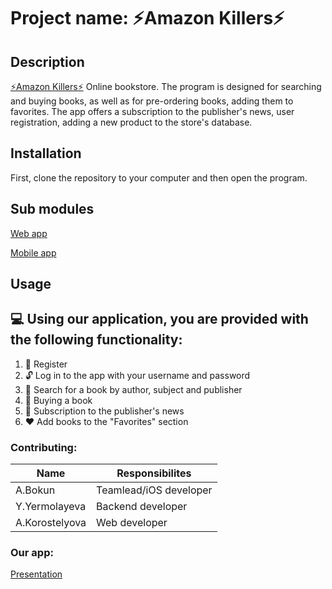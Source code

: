 # Project name: ⚡️Amazon Killers⚡️
Description
------------------
[⚡️Amazon Killers⚡️](https://docs.google.com/document/d/1Uat05_jr9F2NvNvgvIXrLx56zgy4ELho-74RudzuuG8/edit) Online bookstore. The program is designed for searching and buying books, as well as for pre-ordering books, adding them to favorites. The app offers a subscription to the publisher's news, user registration, adding a new product to the store's database.

Installation
---------------
First, clone the repository to your computer and then open the program.

Sub modules
---------------
[Web app](https://github.com/fpmi-hci/proekt13-web-amazon-killers)

[Mobile app](https://github.com/fpmi-hci/proekt13-mobile-amazon-killers)

Usage
------------------
💻 Using our application, you are provided with the following functionality:
----------------------------------------------------------------------------------------------------------- 
1. 📝 Register
2. 🔓 Log in to the app with your username and password
3. 🔎 Search for a book by author, subject and publisher
4. 💸 Buying a book
5. 📰 Subscription to the publisher's news
6. ❤ Add books to the "Favorites" section

### Contributing:
Name | Responsibilites
------------|-------------
   A.Bokun | Teamlead/iOS developer
   Y.Yermolayeva | Backend developer
   A.Korostelyova | Web developer
   
 ### Our app:
[Presentation](https://docs.google.com/presentation/d/1YzF0zFIINrZiyWvw0G4ER7iRqaXFuRiI3wxGbVhV1Kg/edit?usp=sharing)
